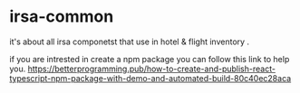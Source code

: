 # irsa-common 
it's about all irsa componetst that use in hotel & flight inventory .








if you are intrested in create a npm package you can follow this link to help you.
https://betterprogramming.pub/how-to-create-and-publish-react-typescript-npm-package-with-demo-and-automated-build-80c40ec28aca
